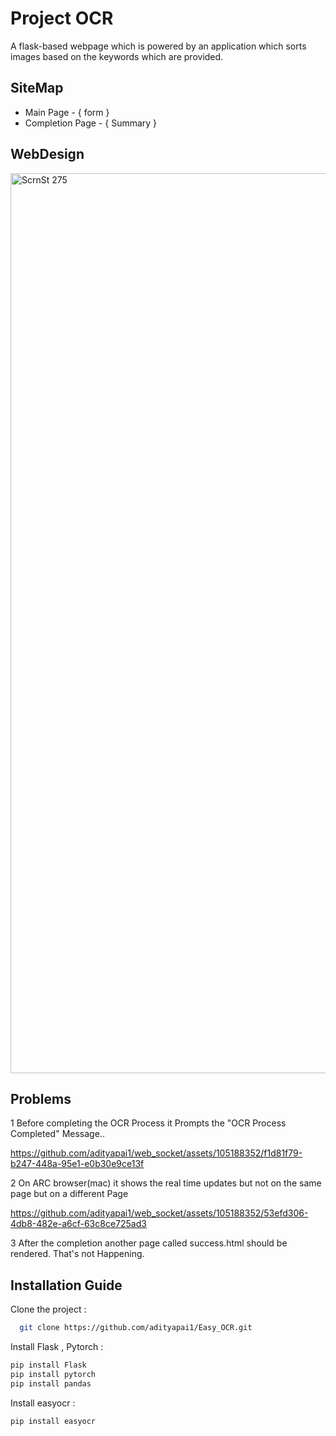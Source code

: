 
# Project OCR 

A flask-based webpage which is powered by an application which sorts images based on the keywords which are provided.





## SiteMap

- Main Page - { form }
- Completion Page - { Summary }


## WebDesign
<img width="1440" alt="ScrnSt  275" src="https://github.com/adityapai1/web_socket/assets/105188352/d381ec05-b8be-4629-b016-b9c3fd23e830">

## Problems

1 Before completing the OCR Process it Prompts the "OCR Process Completed" Message..

https://github.com/adityapai1/web_socket/assets/105188352/f1d81f79-b247-448a-95e1-e0b30e9ce13f


2  On ARC browser(mac) it shows the real time updates but not on the same page but on a different Page


https://github.com/adityapai1/web_socket/assets/105188352/53efd306-4db8-482e-a6cf-63c8ce725ad3

3 After the completion another page called success.html should be rendered. That's not Happening.



## Installation Guide

Clone the project : 

```bash
  git clone https://github.com/adityapai1/Easy_OCR.git
```

Install Flask , Pytorch  : 

```bash
pip install Flask 
pip install pytorch
pip install pandas

```
Install easyocr : 

```bash
pip install easyocr
```





